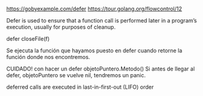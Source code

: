 https://gobyexample.com/defer
https://tour.golang.org/flowcontrol/12

Defer is used to ensure that a function call is performed later in a program’s execution, usually for purposes of cleanup.

defer closeFile(f)


Se ejecuta la función que hayamos puesto en defer cuando retorne la función donde nos encontremos.

CUIDADO! con hacer un defer objetoPuntero.Metodo()
Si antes de llegar al defer, objetoPuntero se vuelve nil, tendremos un panic.


deferred calls are executed in last-in-first-out (LIFO) order
